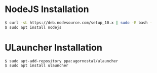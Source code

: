 # NodeJS Installation
```sh
$ curl -sL https://deb.nodesource.com/setup_10.x | sudo -E bash -
$ sudo apt install nodejs
```

# ULauncher Installation
```/bin/bash
$ sudo apt-add-repository ppa:agornostal/ulauncher
$ sudo apt install ulauncher
```
